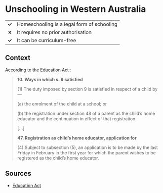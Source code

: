 # Unschooling in Western Australia
| | |
|-|-|
| __✓__ | Homeschooling is a legal form of schooling |
| __✗__ | It requires no prior authorisation |
| __✓__ | It can be curriculum-free |

## Context

According to the Education Act :
> **10. Ways in which s. 9 satisfied**
> 
> (1) The duty imposed by section 9 is satisfied in respect of a child by—
> 
> (a) the enrolment of the child at a school; or
> 
> (b) the registration under section 48 of a parent as the child’s home educator and the continuation in effect of that registration.
> 
> […]
> 
> **47. Registration as child’s home educator, application for**
> 
> (4) Subject to subsection (5), an application is to be made by the last Friday in February in the first year for which the parent wishes to be registered as the child’s home educator.

## Sources

* [Education Act](https://www.legislation.wa.gov.au/legislation/prod/filestore.nsf/FileURL/mrdoc_42245.pdf/$FILE/School%20Education%20Act%201999%20-%20%5B04-h0-01%5D.pdf?OpenElement)
